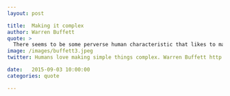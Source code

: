 ```yaml
---
layout: post

title:  Making it complex
author: Warren Buffett
quote: >
  There seems to be some perverse human characteristic that likes to make easy things difficult.
image: /images/buffett3.jpeg
twitter: Humans love making simple things complex. Warren Buffett http://quotes.stockflare.com/

date:   2015-09-03 10:00:00
categories: quote

---
```


